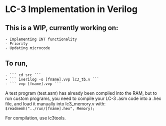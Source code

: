 # LC-3 Implementation in Verilog

## This is a WIP, currently working on:
    - Implementing INT functionality
    - Priority
    - Updating microcode

## To run, 
    - ``` cd src ```
    - ``` iverilog -o [fname].vvp lc3_tb.v ```
    - ``` vvp [fname].vvp ```

A test program (test.asm) has already been compiled into the RAM, but to run custom programs, you need to compile your LC-3 .asm code into a .hex file, and load it manually into lc3_memory.v with:
``` $readmemh("../run/[fname].hex", Memory); ```

For compilation, use lc3tools. 

